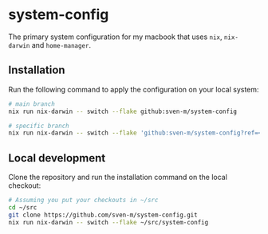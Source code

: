 # system-config

The primary system configuration for my macbook that uses `nix`, `nix-darwin` and `home-manager`.

## Installation

Run the following command to apply the configuration on your local system:
```sh
# main branch
nix run nix-darwin -- switch --flake github:sven-m/system-config

# specific branch
nix run nix-darwin -- switch --flake 'github:sven-m/system-config?ref=<branch>'
```

## Local development

Clone the repository and run the installation command on the local checkout:
```sh
# Assuming you put your checkouts in ~/src
cd ~/src
git clone https://github.com/sven-m/system-config.git
nix run nix-darwin -- switch --flake ~/src/system-config
```